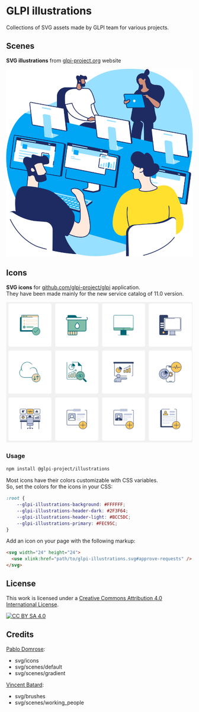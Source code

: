 # GLPI illustrations

Collections of SVG assets made by GLPI team for various projects.

## Scenes

**SVG illustrations** from [glpi-project.org](https://glpi-project.org) website

![Working people](./svg/scenes/working_people/WORKSPACE.svg)

## Icons

**SVG icons** for [github.com/glpi-project/glpi](glpi-project) application.  
They have been made mainly for the new service catalog of 11.0 version.  


![Icons](./docs/pics/icons.png)

### Usage

```bash
npm install @glpi-project/illustrations
```

Most icons have their colors customizable with CSS variables.  
So, set the colors for the icons in your CSS:

```css
:root {
    --glpi-illustrations-background: #FFFFFF;
    --glpi-illustrations-header-dark: #2F3F64;
    --glpi-illustrations-header-light: #BCC5DC;
    --glpi-illustrations-primary: #FEC95C;
}
```

Add an icon on your page with the following markup:

```html
<svg width="24" height="24">
  <use xlink:href="path/to/glpi-illustrations.svg#approve-requests" />
</svg>
```

## License


This work is licensed under a
[Creative Commons Attribution 4.0 International License][cc-by-sa].

[![CC BY SA 4.0][cc-by-sa-image]][cc-by-sa]

[cc-by-sa]: https://creativecommons.org/licenses/by-sa/4.0/
[cc-by-sa-image]: https://licensebuttons.net/l/by-sa/4.0/88x31.png

## Credits

[Pablo Domrose](https://pablodomrose.com/):

- svg/icons
- svg/scenes/default
- svg/scenes/gradient

[Vincent Batard](https://www.vincent-batard.fr/):

- svg/brushes
- svg/scenes/working_people
